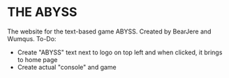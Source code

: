 # THE ABYSS
The website for the text-based game ABYSS. Created by BearJere and Wumqus.
To-Do:
* Create "ABYSS" text next to logo on top left and when clicked, it brings to home page
* Create actual "console" and game
